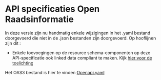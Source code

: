# API specificaties Open Raadsinformatie

In deze versie zijn nu handmatig enkele wijzigingen in het .yaml bestand doorgevoerd die niet in de .json bestanden zijn doorgevoerd.
Op hooflijnen zijn dit :
* Enkele toevoegingen op de resource schema-componenten op deze API-specificatie ook linked data compliant te maken.
Kijk [hier voor de toelichting](../docs/json_to_ld.md)

Het OAS3 bestand is hier te vinden [Openapi.yaml](./openapi.yaml)


